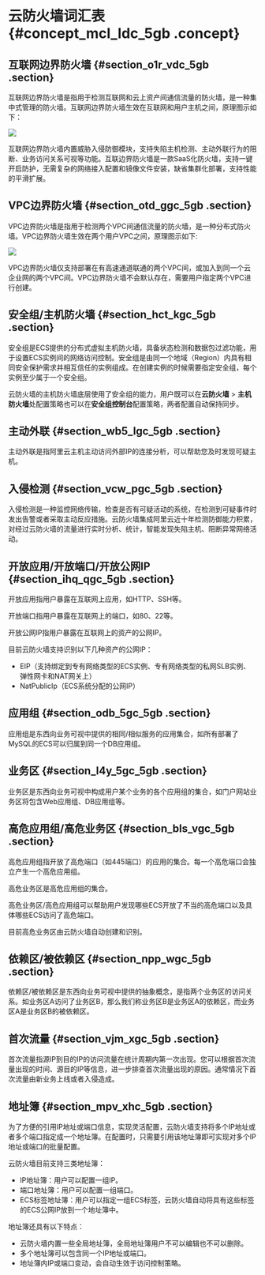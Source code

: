 # 云防火墙词汇表 {#concept_mcl_ldc_5gb .concept}

## 互联网边界防火墙 {#section_o1r_vdc_5gb .section}

互联网边界防火墙是指用于检测互联网和云上资产间通信流量的防火墙，是一种集中式管理的防火墙。互联网边界防火墙生效在互联网和用户主机之间，原理图示如下：

![](http://static-aliyun-doc.oss-cn-hangzhou.aliyuncs.com/assets/img/124630/155050688838818_zh-CN.png)

互联网边界防火墙内置威胁入侵防御模块，支持失陷主机检测、主动外联行为的阻断、业务访问关系可视等功能。互联边界防火墙是一款SaaS化防火墙，支持一键开启防护，无需复杂的网络接入配置和镜像文件安装，缺省集群化部署，支持性能的平滑扩展。

## VPC边界防火墙 {#section_otd_ggc_5gb .section}

VPC边界防火墙是指用于检测两个VPC间通信流量的防火墙，是一种分布式防火墙。VPC边界防火墙生效在两个用户VPC之间，原理图示如下:

![](http://static-aliyun-doc.oss-cn-hangzhou.aliyuncs.com/assets/img/124630/155050688838820_zh-CN.png)

VPC边界防火墙仅支持部署在有高速通道联通的两个VPC间，或加入到同一个云企业网的两个VPC间。VPC边界防火墙不会默认存在，需要用户指定两个VPC进行创建。

## 安全组/主机防火墙 {#section_hct_kgc_5gb .section}

安全组是ECS提供的分布式虚拟主机防火墙，具备状态检测和数据包过滤功能，用于设置ECS实例间的网络访问控制。安全组是由同一个地域（Region）内具有相同安全保护需求并相互信任的实例组成。在创建实例的时候需要指定安全组，每个实例至少属于一个安全组。

云防火墙的主机防火墙底层使用了安全组的能力，用户既可以在**云防火墙** \> **主机防火墙**处配置策略也可以在**安全组控制台**配置策略，两者配置自动保持同步。

## 主动外联 {#section_wb5_lgc_5gb .section}

主动外联是指阿里云主机主动访问外部IP的连接分析，可以帮助您及时发现可疑主机。

## 入侵检测 {#section_vcw_pgc_5gb .section}

入侵检测是一种监控网络传输，检查是否有可疑活动的系统，在检测到可疑事件时发出告警或者采取主动反应措施。云防火墙集成阿里云近十年检测防御能力积累，对经过云防火墙的流量进行实时分析、统计，智能发现失陷主机、阻断异常网络活动。

## 开放应用/开放端口/开放公网IP {#section_ihq_qgc_5gb .section}

开放应用指用户暴露在互联网上应用，如HTTP、SSH等。

开放端口指用户暴露在互联网上的端口，如80、22等。

开放公网IP指用户暴露在互联网上的资产的公网IP。

目前云防火墙支持识别以下几种资产的公网IP：

-   EIP（支持绑定到专有网络类型的ECS实例、专有网络类型的私网SLB实例、弹性网卡和NAT网关上）
-   NatPublicIp（ECS系统分配的公网IP）

## 应用组 {#section_odb_5gc_5gb .section}

应用组是东西向业务可视中提供的相同/相似服务的应用集合，如所有部署了MySQL的ECS可以归属到同一个DB应用组。

## 业务区 {#section_l4y_5gc_5gb .section}

业务区是东西向业务可视中构成用户某个业务的各个应用组的集合，如门户网站业务区将包含Web应用组、DB应用组等。

## 高危应用组/高危业务区 {#section_bls_vgc_5gb .section}

高危应用组指开放了高危端口（如445端口）的应用的集合。每一个高危端口会独立产生一个高危应用组。

高危业务区是高危应用组的集合。

高危业务区/高危应用组可以帮助用户发现哪些ECS开放了不当的高危端口以及具体哪些ECS访问了高危端口。

目前高危业务区由云防火墙自动创建和识别。

## 依赖区/被依赖区 {#section_npp_wgc_5gb .section}

依赖区/被依赖区是东西向业务可视中提供的抽象概念，是指两个业务区的访问关系。如业务区A访问了业务区B，那么我们称业务区B是业务区A的依赖区，而业务区A是业务区B的被依赖区。

## 首次流量 {#section_vjm_xgc_5gb .section}

首次流量指源IP到目的IP的访问流量在统计周期内第一次出现。您可以根据首次流量出现的时间、源目的IP等信息，进一步排查首次流量出现的原因。通常情况下首次流量由新业务上线或者入侵造成。

## 地址簿 {#section_mpv_xhc_5gb .section}

为了方便的引用IP地址或端口信息，实现灵活配置，云防火墙支持将多个IP地址或者多个端口指定成一个地址簿。在配置时，只需要引用该地址簿即可实现对多个IP地址或端口的批量配置。

云防火墙目前支持三类地址簿：

-   IP地址簿：用户可以配置一组IP。
-   端口地址簿：用户可以配置一组端口。
-   ECS标签地址簿：用户可以指定一组ECS标签，云防火墙自动将具有这些标签的ECS公网IP放到一个地址簿中。

地址簿还具有以下特点：

-   云防火墙内置一些全局地址簿，全局地址簿用户不可以编辑也不可以删除。
-   多个地址簿可以包含同一个IP地址或端口。
-   地址簿内IP或端口变动，会自动生效于访问控制策略。

